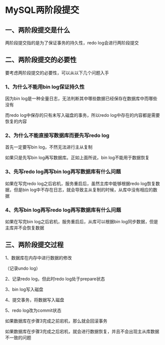 # MySQL两阶段提交

## 一、两阶段提交是什么

两阶段提交指的是为了保证事务的持久性，redo log会进行两阶段提交

## 二、两阶段提交的必要性

要考虑两阶段提交的必要性，可以从以下几个问题入手

### 1、为什么不能用bin log保证持久性

因为bin log是一种全量日志，无法判断其中哪些数据已经保存在数据库中而哪些没有

而redo log中保存的只有未写入磁盘的事务，所以redo log中存在的内容都是需要恢复的内容

### 2、为什么不能直接写数据库而要先写redo log

首先一定要写bin log，不然无法进行主从复制

如果只是先写bin log再写数据库。正如上面所说，bin log不能用于数据恢复

### 3、先写redo log再写bin log再写数据库有什么问题

如果在写完redo log之后宕机，服务重启后，虽然主库中能够根据redo log恢复数据，但是bin log中不存在日志，就会导致主从复制的时候，从库中没有相应的数据

### 4、先写bin log再写redo log再写数据库有什么问题

如果在写完bin log之后宕机，服务重启后，从库可以根据bin log同步数据，但是主库并不会恢复数据

## 三、两阶段提交过程

1、数据库在内存中进行数据的修改

（记录undo log）

2、记录redo log，但此时redo log处于prepare状态

3、bin log写入磁盘

4、提交事务，将数据写入磁盘

5、redo log改为commit状态

如果数据库在步骤3完成之前宕机，那么就会回滚事务

如果数据库在步骤3完成之后宕机，就会进行数据恢复，并且不会出现主从库数据不一致的问题
